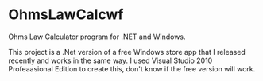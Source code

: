 # OhmsLawCalcwf
Ohms Law Calculator program for .NET and Windows.

This project is a .Net version of a free Windows store app that I released recently and works in the same way. I used Visual Studio
2010 Profeaasional Edition to create this, don't know if the free version will work.
